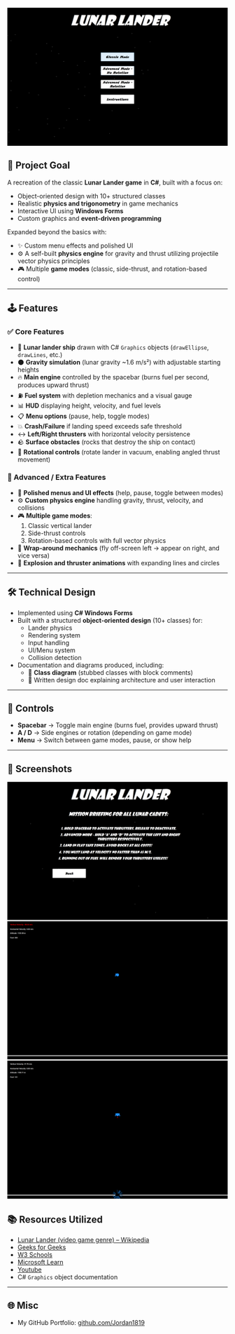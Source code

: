 ![](images/LL1.png)

## 🎯 Project Goal
A recreation of the classic **Lunar Lander game** in **C#**, built with a focus on:  
- Object-oriented design with 10+ structured classes  
- Realistic **physics and trigonometry** in game mechanics  
- Interactive UI using **Windows Forms**  
- Custom graphics and **event-driven programming**  

Expanded beyond the basics with:  
- ✨ Custom menu effects and polished UI  
- ⚙️ A self-built **physics engine** for gravity and thrust utilizing projectile vector physics principles
- 🎮 Multiple **game modes** (classic, side-thrust, and rotation-based control)  

---

## 🕹️ Features

### ✅ Core Features
- 🚀 **Lunar lander ship** drawn with C# `Graphics` objects (`drawEllipse`, `drawLines`, etc.)  
- 🌑 **Gravity simulation** (lunar gravity ~1.6 m/s²) with adjustable starting heights  
- 🔥 **Main engine** controlled by the spacebar (burns fuel per second, produces upward thrust)  
- ⛽ **Fuel system** with depletion mechanics and a visual gauge  
- 📊 **HUD** displaying height, velocity, and fuel levels  
- 📋 **Menu options** (pause, help, toggle modes)  
- 💥 **Crash/Failure** if landing speed exceeds safe threshold  
- ↔️ **Left/Right thrusters** with horizontal velocity persistence  
- 🪨 **Surface obstacles** (rocks that destroy the ship on contact)  
- 🔄 **Rotational controls** (rotate lander in vacuum, enabling angled thrust movement)  

### 🚀 Advanced / Extra Features
- 🎨 **Polished menus and UI effects** (help, pause, toggle between modes)  
- ⚙️ **Custom physics engine** handling gravity, thrust, velocity, and collisions  
- 🎮 **Multiple game modes**:
  1. Classic vertical lander  
  2. Side-thrust controls  
  3. Rotation-based controls with full vector physics  
- 🌌 **Wrap-around mechanics** (fly off-screen left → appear on right, and vice versa)  
- 🧨 **Explosion and thruster animations** with expanding lines and circles  

---

## 🛠️ Technical Design
- Implemented using **C# Windows Forms**  
- Built with a structured **object-oriented design** (10+ classes) for:  
  - Lander physics  
  - Rendering system  
  - Input handling  
  - UI/Menu system  
  - Collision detection  
- Documentation and diagrams produced, including:  
  - 📐 **Class diagram** (stubbed classes with block comments)  
  - 📄 Written design doc explaining architecture and user interaction  

---

## 📖 Controls
- **Spacebar** → Toggle main engine (burns fuel, provides upward thrust)  
- **A / D** → Side engines or rotation (depending on game mode)  
- **Menu** → Switch between game modes, pause, or show help  

---

## 📱 Screenshots
![](images/LL2.png)
![](images/LL3.png)
![](images/LL4.png)

## 📚 Resources Utilized
- [Lunar Lander (video game genre) – Wikipedia](https://en.wikipedia.org/wiki/Lunar_Lander_(video_game_genre))  
- [Geeks for Geeks](https://www.geeksforgeeks.org/)
- [W3 Schools](https://www.w3schools.com/cs/index.php)
- [Microsoft Learn](https://learn.microsoft.com/en-us/dotnet/csharp/tour-of-csharp/)
- [Youtube](https://www.youtube.com/)
- C# `Graphics` object documentation  

---

## 🌐 Misc
- My GitHub Portfolio: [github.com/Jordan1819](https://github.com/Jordan1819)  
